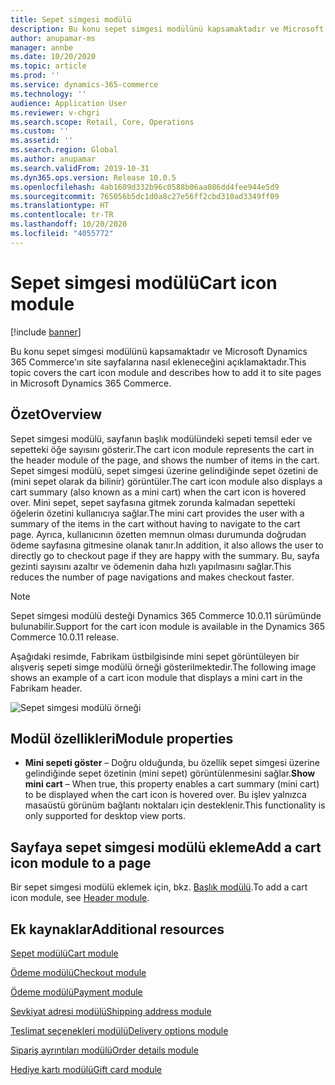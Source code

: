 ```yaml
---
title: Sepet simgesi modülü
description: Bu konu sepet simgesi modülünü kapsamaktadır ve Microsoft Dynamics 365 Commerce'ın site sayfalarına nasıl ekleneceğini açıklamaktadır.
author: anupamar-ms
manager: annbe
ms.date: 10/20/2020
ms.topic: article
ms.prod: ''
ms.service: dynamics-365-commerce
ms.technology: ''
audience: Application User
ms.reviewer: v-chgri
ms.search.scope: Retail, Core, Operations
ms.custom: ''
ms.assetid: ''
ms.search.region: Global
ms.author: anupamar
ms.search.validFrom: 2019-10-31
ms.dyn365.ops.version: Release 10.0.5
ms.openlocfilehash: 4ab1609d332b96c0588b06aa086dd4fee944e5d9
ms.sourcegitcommit: 765056b5dc1d0a8c27e56ff2cbd310ad3349ff09
ms.translationtype: HT
ms.contentlocale: tr-TR
ms.lasthandoff: 10/20/2020
ms.locfileid: "4055772"
---
```

# <a name="cart-icon-module"></a><span data-ttu-id="d7aaa-103">Sepet simgesi modülü</span><span class="sxs-lookup"><span data-stu-id="d7aaa-103">Cart icon module</span></span>

[!include [banner](includes/banner.md)]

<span data-ttu-id="d7aaa-104">Bu konu sepet simgesi modülünü kapsamaktadır ve Microsoft Dynamics 365 Commerce'ın site sayfalarına nasıl ekleneceğini açıklamaktadır.</span><span class="sxs-lookup"><span data-stu-id="d7aaa-104">This topic covers the cart icon module and describes how to add it to site pages in Microsoft Dynamics 365 Commerce.</span></span>

## <a name="overview"></a><span data-ttu-id="d7aaa-105">Özet</span><span class="sxs-lookup"><span data-stu-id="d7aaa-105">Overview</span></span>

<span data-ttu-id="d7aaa-106">Sepet simgesi modülü, sayfanın başlık modülündeki sepeti temsil eder ve sepetteki öğe sayısını gösterir.</span><span class="sxs-lookup"><span data-stu-id="d7aaa-106">The cart icon module represents the cart in the header module of the page, and shows the number of items in the cart.</span></span> <span data-ttu-id="d7aaa-107">Sepet simgesi modülü, sepet simgesi üzerine gelindiğinde sepet özetini de (mini sepet olarak da bilinir) görüntüler.</span><span class="sxs-lookup"><span data-stu-id="d7aaa-107">The cart icon module also displays a cart summary (also known as a mini cart) when the cart icon is hovered over.</span></span> <span data-ttu-id="d7aaa-108">Mini sepet, sepet sayfasına gitmek zorunda kalmadan sepetteki öğelerin özetini kullanıcıya sağlar.</span><span class="sxs-lookup"><span data-stu-id="d7aaa-108">The mini cart provides the user with a summary of the items in the cart without having to navigate to the cart page.</span></span> <span data-ttu-id="d7aaa-109">Ayrıca, kullanıcının özetten memnun olması durumunda doğrudan ödeme sayfasına gitmesine olanak tanır.</span><span class="sxs-lookup"><span data-stu-id="d7aaa-109">In addition, it also allows the user to directly go to checkout page if they are happy with the summary.</span></span> <span data-ttu-id="d7aaa-110">Bu, sayfa gezinti sayısını azaltır ve ödemenin daha hızlı yapılmasını sağlar.</span><span class="sxs-lookup"><span data-stu-id="d7aaa-110">This reduces the number of page navigations and makes checkout faster.</span></span> 

> [!NOTE]
> <span data-ttu-id="d7aaa-111">Sepet simgesi modülü desteği Dynamics 365 Commerce 10.0.11 sürümünde bulunabilir.</span><span class="sxs-lookup"><span data-stu-id="d7aaa-111">Support for the cart icon module is available in the Dynamics 365 Commerce 10.0.11 release.</span></span>

<span data-ttu-id="d7aaa-112">Aşağıdaki resimde, Fabrikam üstbilgisinde mini sepet görüntüleyen bir alışveriş sepeti simge modülü örneği gösterilmektedir.</span><span class="sxs-lookup"><span data-stu-id="d7aaa-112">The following image shows an example of a cart icon module that displays a mini cart in the Fabrikam header.</span></span>

![Sepet simgesi modülü örneği](./media/ecommerce-Minicart.PNG)

## <a name="module-properties"></a><span data-ttu-id="d7aaa-114">Modül özellikleri</span><span class="sxs-lookup"><span data-stu-id="d7aaa-114">Module properties</span></span>

- <span data-ttu-id="d7aaa-115">**Mini sepeti göster** – Doğru olduğunda, bu özellik sepet simgesi üzerine gelindiğinde sepet özetinin (mini sepet) görüntülenmesini sağlar.</span><span class="sxs-lookup"><span data-stu-id="d7aaa-115">**Show mini cart** – When true, this property enables a cart summary (mini cart) to be displayed when the cart icon is hovered over.</span></span> <span data-ttu-id="d7aaa-116">Bu işlev yalnızca masaüstü görünüm bağlantı noktaları için desteklenir.</span><span class="sxs-lookup"><span data-stu-id="d7aaa-116">This functionality is only supported for desktop view ports.</span></span>

## <a name="add-a-cart-icon-module-to-a-page"></a><span data-ttu-id="d7aaa-117">Sayfaya sepet simgesi modülü ekleme</span><span class="sxs-lookup"><span data-stu-id="d7aaa-117">Add a cart icon module to a page</span></span>

<span data-ttu-id="d7aaa-118">Bir sepet simgesi modülü eklemek için, bkz. [Başlık modülü](author-header-module.md).</span><span class="sxs-lookup"><span data-stu-id="d7aaa-118">To add a cart icon module, see [Header module](author-header-module.md).</span></span>

## <a name="additional-resources"></a><span data-ttu-id="d7aaa-119">Ek kaynaklar</span><span class="sxs-lookup"><span data-stu-id="d7aaa-119">Additional resources</span></span>

[<span data-ttu-id="d7aaa-120">Sepet modülü</span><span class="sxs-lookup"><span data-stu-id="d7aaa-120">Cart module</span></span>](add-cart-module.md)

[<span data-ttu-id="d7aaa-121">Ödeme modülü</span><span class="sxs-lookup"><span data-stu-id="d7aaa-121">Checkout module</span></span>](add-checkout-module.md)

[<span data-ttu-id="d7aaa-122">Ödeme modülü</span><span class="sxs-lookup"><span data-stu-id="d7aaa-122">Payment module</span></span>](payment-module.md)

[<span data-ttu-id="d7aaa-123">Sevkiyat adresi modülü</span><span class="sxs-lookup"><span data-stu-id="d7aaa-123">Shipping address module</span></span>](ship-address-module.md)

[<span data-ttu-id="d7aaa-124">Teslimat seçenekleri modülü</span><span class="sxs-lookup"><span data-stu-id="d7aaa-124">Delivery options module</span></span>](delivery-options-module.md)

[<span data-ttu-id="d7aaa-125">Sipariş ayrıntıları modülü</span><span class="sxs-lookup"><span data-stu-id="d7aaa-125">Order details module</span></span>](order-confirmation-module.md)

[<span data-ttu-id="d7aaa-126">Hediye kartı modülü</span><span class="sxs-lookup"><span data-stu-id="d7aaa-126">Gift card module</span></span>](add-giftcard.md)
